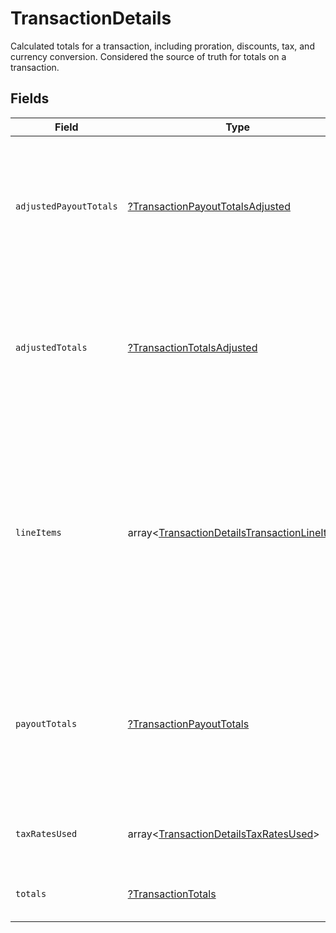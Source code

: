 # TransactionDetails

Calculated totals for a transaction, including proration, discounts, tax, and currency conversion. Considered the source of truth for totals on a transaction.


## Fields

| Field                                                                                                                                                                                   | Type                                                                                                                                                                                    | Required                                                                                                                                                                                | Description                                                                                                                                                                             |
| --------------------------------------------------------------------------------------------------------------------------------------------------------------------------------------- | --------------------------------------------------------------------------------------------------------------------------------------------------------------------------------------- | --------------------------------------------------------------------------------------------------------------------------------------------------------------------------------------- | --------------------------------------------------------------------------------------------------------------------------------------------------------------------------------------- |
| `adjustedPayoutTotals`                                                                                                                                                                  | [?TransactionPayoutTotalsAdjusted](../../models/shared/TransactionPayoutTotalsAdjusted.md)                                                                                              | :heavy_minus_sign:                                                                                                                                                                      | Breakdown of the payout total for a transaction after adjustments. `null` until the transaction is `completed`.                                                                         |
| `adjustedTotals`                                                                                                                                                                        | [?TransactionTotalsAdjusted](../../models/shared/TransactionTotalsAdjusted.md)                                                                                                          | :heavy_minus_sign:                                                                                                                                                                      | Breakdown of the payout totals for a transaction after adjustments. `null` until the transaction is `completed`.                                                                        |
| `lineItems`                                                                                                                                                                             | array<[TransactionDetailsTransactionLineItem](../../models/shared/TransactionDetailsTransactionLineItem.md)>                                                                            | :heavy_minus_sign:                                                                                                                                                                      | Information about line items for this transaction. Different from transaction `items` as they include totals calculated by Paddle. Considered the source of truth for line item totals. |
| `payoutTotals`                                                                                                                                                                          | [?TransactionPayoutTotals](../../models/shared/TransactionPayoutTotals.md)                                                                                                              | :heavy_minus_sign:                                                                                                                                                                      | Breakdown of the payout total for a transaction. `null` until the transaction is `completed`. Returned in your payout currency.                                                         |
| `taxRatesUsed`                                                                                                                                                                          | array<[TransactionDetailsTaxRatesUsed](../../models/shared/TransactionDetailsTaxRatesUsed.md)>                                                                                          | :heavy_minus_sign:                                                                                                                                                                      | List of tax rates applied for this transaction.                                                                                                                                         |
| `totals`                                                                                                                                                                                | [?TransactionTotals](../../models/shared/TransactionTotals.md)                                                                                                                          | :heavy_minus_sign:                                                                                                                                                                      | Breakdown of the total for a transaction.                                                                                                                                               |
